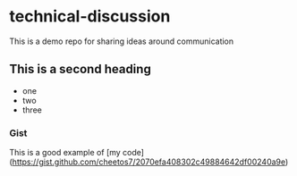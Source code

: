 # technical-discussion
This is a demo repo for sharing ideas around communication


## This is a second heading

* one
* two
* three

### Gist

This is a good example of [my code] (https://gist.github.com/cheetos7/2070efa408302c49884642df00240a9e)
